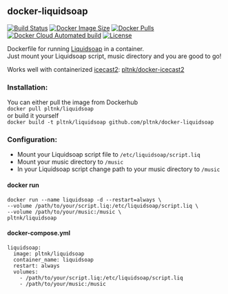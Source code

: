 ## docker-liquidsoap

[![Build Status](https://img.shields.io/github/workflow/status/pltnk/docker-liquidsoap/Build%20and%20publish%20Docker%20image)](https://github.com/pltnk/docker-liquidsoap/actions/workflows/docker-publish.yml)
[![Docker Image Size](https://img.shields.io/docker/image-size/pltnk/liquidsoap)](https://hub.docker.com/r/pltnk/liquidsoap)
[![Docker Pulls](https://img.shields.io/docker/pulls/pltnk/liquidsoap)](https://hub.docker.com/r/pltnk/liquidsoap)
[![Docker Cloud Automated build](https://img.shields.io/docker/cloud/automated/pltnk/liquidsoap)](https://hub.docker.com/r/pltnk/liquidsoap)
[![License](https://img.shields.io/github/license/pltnk/docker-liquidsoap)](https://github.com/pltnk/docker-liquidsoap/blob/master/LICENSE)

Dockerfile for running [Liquidsoap](https://www.liquidsoap.info/) in a container. \
Just mount your Liquidsoap script, music directory and you are good to go!

Works well with containerized [icecast2](https://icecast.org/): [pltnk/docker-icecast2](https://github.com/pltnk/docker-icecast2)

### Installation:
You can either pull the image from Dockerhub \
`docker pull pltnk/liquidsoap` \
or build it yourself \
`docker build -t pltnk/liquidsoap github.com/pltnk/docker-liquidsoap`

### Configuration:
- Mount your Liquidsoap script file to `/etc/liquidsoap/script.liq`
- Mount your music directory to `/music`
- In your Liquidsoap script change path to your music directory to `/music`

#### docker run
```
docker run --name liquidsoap -d --restart=always \
--volume /path/to/your/script.liq:/etc/liquidsoap/script.liq \
--volume /path/to/your/music:/music \
pltnk/liquidsoap
```
#### docker-compose.yml
```
liquidsoap:
  image: pltnk/liquidsoap
  container_name: liquidsoap
  restart: always
  volumes:
    - /path/to/your/script.liq:/etc/liquidsoap/script.liq
    - /path/to/your/music:/music
```
